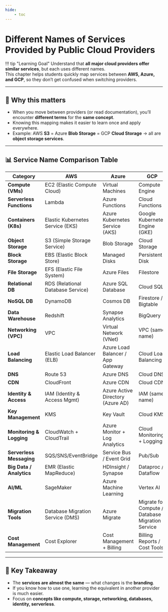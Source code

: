 ```yaml
---
hide:
    - toc
---
```


# Different Names of Services Provided by Public Cloud Providers

!!! tip "Learning Goal"
    Understand that **all major cloud providers offer similar services**, but each uses different names.  
    This chapter helps students quickly map services between **AWS, Azure, and GCP**, so they don’t get confused when switching providers.

---

## 🔑 Why this matters
- When you move between providers (or read documentation), you’ll encounter **different terms** for the **same concept**.  
- Knowing this mapping makes it easier to learn once and apply everywhere.  
- Example: AWS **S3** = Azure **Blob Storage** = GCP **Cloud Storage** → all are **object storage services**.  

---

## 📊 Service Name Comparison Table

| Category               | AWS                        | Azure                        | GCP                          |
|-------------------------|----------------------------|------------------------------|------------------------------|
| **Compute (VMs)**       | EC2 (Elastic Compute Cloud) | Virtual Machines             | Compute Engine               |
| **Serverless Functions**| Lambda                    | Azure Functions              | Cloud Functions              |
| **Containers (K8s)**    | Elastic Kubernetes Service (EKS) | Azure Kubernetes Service (AKS) | Google Kubernetes Engine (GKE) |
| **Object Storage**      | S3 (Simple Storage Service) | Blob Storage                 | Cloud Storage                |
| **Block Storage**       | EBS (Elastic Block Store)  | Managed Disks                | Persistent Disk              |
| **File Storage**        | EFS (Elastic File System)  | Azure Files                  | Filestore                    |
| **Relational DB**       | RDS (Relational Database Service) | Azure SQL Database          | Cloud SQL                    |
| **NoSQL DB**            | DynamoDB                  | Cosmos DB                    | Firestore / Bigtable         |
| **Data Warehouse**      | Redshift                  | Synapse Analytics            | BigQuery                     |
| **Networking (VPC)**    | VPC                       | Virtual Network (VNet)       | VPC (same name)              |
| **Load Balancing**      | Elastic Load Balancer (ELB)| Azure Load Balancer / App Gateway | Cloud Load Balancing      |
| **DNS**                 | Route 53                  | Azure DNS                    | Cloud DNS                    |
| **CDN**                 | CloudFront                | Azure CDN                    | Cloud CDN                    |
| **Identity & Access**   | IAM (Identity & Access Mgmt) | Azure Active Directory (Azure AD) | IAM (same name)          |
| **Key Management**      | KMS                       | Key Vault                    | Cloud KMS                    |
| **Monitoring & Logging**| CloudWatch + CloudTrail   | Azure Monitor + Log Analytics| Cloud Monitoring + Logging   |
| **Serverless Messaging**| SQS/SNS/EventBridge       | Service Bus / Event Grid      | Pub/Sub                      |
| **Big Data / Analytics**| EMR (Elastic MapReduce)   | HDInsight / Synapse          | Dataproc / Dataflow          |
| **AI/ML**               | SageMaker                 | Azure Machine Learning        | Vertex AI                    |
| **Migration Tools**     | Database Migration Service (DMS) | Azure Migrate               | Migrate for Compute / Database Migration Service |
| **Cost Management**     | Cost Explorer             | Cost Management + Billing     | Billing Reports / Cost Tools |

---

## 🧭 Key Takeaway
- The **services are almost the same** — what changes is the **branding**.  
- If you know how to use one, learning the equivalent in another provider is much easier.  
- Focus on **concepts like compute, storage, networking, databases, identity, serverless**.  
